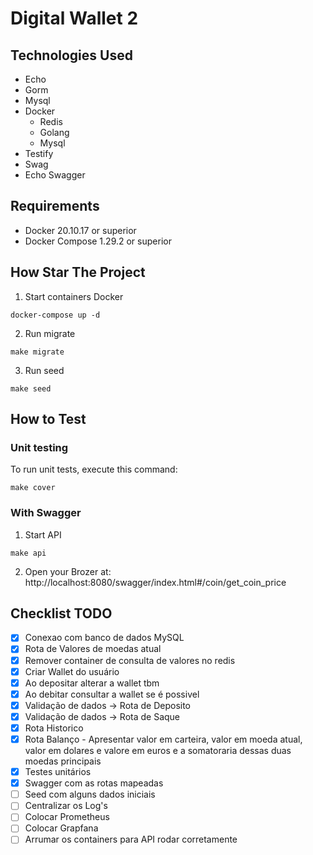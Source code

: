 # Digital Wallet 2

## Technologies Used
- <a src="https://echo.labstack.com/">Echo</a>
- <a src="https://gorm.io/index.html/">Gorm</a>
- <a src="https://dev.mysql.com/doc/mysql-getting-started/en/">Mysql</a>
- <a src="https://circleci.com/docker/?utm_source=google&utm_medium=sem&utm_campaign=sem-google-dg--latam-en-nbAuth-maxConv-auth-nb&utm_term=g_e-docker_c__rsa2_20210709&utm_content=sem-google-dg--latam-en-nbAuth-maxConv-auth-nb_keyword-text_eta-docker_exact-&gclid=Cj0KCQjwgO2XBhCaARIsANrW2X341zChIvWoLkZo2VPSU0w82FmkA-USTf6F4rl7gdmoVz6yK4XWe6waAkWUEALw_wcB">Docker</a>
    - <a src="https://hub.docker.com/layers/redis/library/redis/latest/images/sha256-5050c3b85c308ec9e9eafb8ac7b3a8742a61cdb298d79851141a500491d45baf?context=explore">Redis</a>
    - <a src="https://hub.docker.com/layers/golang/library/golang/1.19-alpine3.16/images/sha256-70df3b8f9f099da7f60f0b32480015165e3d0b51bfacf9e255b59f3dd6bd2828?context=explore">Golang</a>
    - <a src="https://hub.docker.com/layers/mysql/library/mysql/5.7/images/sha256-5ecf646122c4fcbda81983c9e93e81a011b0593c9c19fbfc55b48bd1c23bc790?context=explore">Mysql</a>
- <a src="https://github.com/stretchr/testify">Testify<a>
- <a src="https://github.com/swaggo/swag#declarative-comments-format">Swag</a>
- <a src="https://github.com/swaggo/echo-swagger">Echo Swagger</a>

## Requirements
- Docker 20.10.17 or superior
- Docker Compose 1.29.2 or superior

## How Star The Project
1. Start containers Docker
```
docker-compose up -d
```
2. Run migrate
```
make migrate
```
3. Run seed
```
make seed
```

## How to Test
### Unit testing
To run unit tests, execute this command:
```
make cover
```
### With Swagger
1. Start API
```
make api
```
2. Open your Brozer at: http://localhost:8080/swagger/index.html#/coin/get_coin_price

## Checklist TODO
- [X] Conexao com banco de dados MySQL
- [X] Rota de Valores de moedas atual
- [X] Remover container de consulta de valores no redis
- [X] Criar Wallet do usuário
- [X] Ao depositar alterar a wallet tbm
- [X] Ao debitar consultar a wallet se é possivel
- [X] Validação de dados -> Rota de Deposito
- [X] Validação de dados -> Rota de Saque
- [X] Rota Historico
- [X] Rota Balanço - Apresentar valor em carteira, valor em moeda atual, valor em dolares e valore em euros e a somatoraria dessas duas moedas principais
- [X] Testes unitários
- [X] Swagger com as rotas mapeadas
- [ ] Seed com alguns dados iniciais
- [ ] Centralizar os Log's 
- [ ] Colocar Prometheus
- [ ] Colocar Grapfana
- [ ] Arrumar os containers para API rodar corretamente
